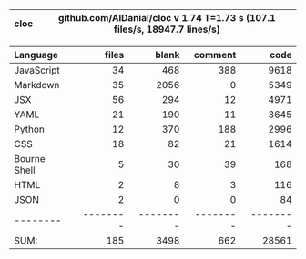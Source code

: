 cloc|github.com/AlDanial/cloc v 1.74  T=1.73 s (107.1 files/s, 18947.7 lines/s)
--- | ---

Language|files|blank|comment|code
:-------|-------:|-------:|-------:|-------:
JavaScript|34|468|388|9618
Markdown|35|2056|0|5349
JSX|56|294|12|4971
YAML|21|190|11|3645
Python|12|370|188|2996
CSS|18|82|21|1614
Bourne Shell|5|30|39|168
HTML|2|8|3|116
JSON|2|0|0|84
--------|--------|--------|--------|--------
SUM:|185|3498|662|28561
